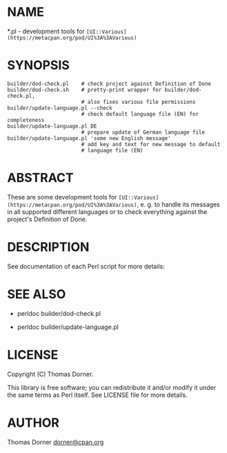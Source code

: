 # NAME

*.pl - development tools for `[UI::Various](https://metacpan.org/pod/UI%3A%3AVarious)`

# SYNOPSIS

    builder/dod-check.pl    # check project against Definition of Done
    builder/dod-check.sh    # pretty-print wrapper for builder/dod-check.pl,
                            # also fixes various file permissions
	builder/update-language.pl --check
	                        # check default language file (EN) for completeness
	builder/update-language.pl DE
                            # prepare update of German language file
	builder/update-language.pl 'some new English message'
                            # add key and text for new message to default
                            # language file (EN)

# ABSTRACT

These are some development tools for `[UI::Various](https://metacpan.org/pod/UI%3A%3AVarious)`,
e. g. to handle its messages in all supported different languages or to
check everything against the project's Definition of Done.

# DESCRIPTION

See documentation of each Perl script for more details:

# SEE ALSO

- perldoc builder/dod-check.pl

- perldoc builder/update-language.pl

# LICENSE

Copyright (C) Thomas Dorner.

This library is free software; you can redistribute it and/or modify it
under the same terms as Perl itself.  See LICENSE file for more details.

# AUTHOR

Thomas Dorner <dorner@cpan.org>
